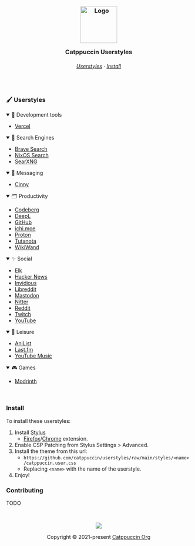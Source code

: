 <h3 align="center">
	<img src="https://raw.githubusercontent.com/catppuccin/catppuccin/main/assets/logos/exports/1544x1544_circle.png" width="100" alt="Logo"/><br/>
	<img src="https://raw.githubusercontent.com/catppuccin/catppuccin/main/assets/misc/transparent.png" height="30" width="0px"/>
	Catppuccin Userstyles
	<img src="https://raw.githubusercontent.com/catppuccin/catppuccin/main/assets/misc/transparent.png" height="30" width="0px"/>
</h3>

<h6 align="center">
  <a href="#-userstyles">Userstyles</a>
  ·
  <a href="#install">Install</a>
</h6>

&nbsp;

### 🖌 Userstyles

<!-- AUTOGEN:USERSTYLES START -->
<!-- the following section is auto-generated, do not edit -->
<details open>
<summary>💭 Development tools</summary>

- [Vercel](styles/vercel)

</details>
<details open>
<summary>🔎 Search Engines</summary>

- [Brave Search](styles/brave-search)
- [NixOS Search](styles/nixos-search)
- [SearXNG](styles/SearXNG)

</details>
<details open>
<summary>💬 Messaging</summary>

- [Cinny](styles/cinny)

</details>
<details open>
<summary>🗂️ Productivity</summary>

- [Codeberg](styles/codeberg)
- [DeepL](styles/deepl)
- [GitHub](styles/github)
- [ichi.moe](styles/ichi.moe)
- [Proton](styles/proton)
- [Tutanota](styles/tutanota)
- [WikiWand](styles/wikiwand)

</details>
<details open>
<summary>✨ Social</summary>

- [Elk](styles/elk)
- [Hacker News](styles/hacker-news)
- [Invidious](styles/invidious)
- [Libreddit](styles/libreddit)
- [Mastodon](styles/mastodon)
- [Nitter](styles/nitter)
- [Reddit](styles/reddit)
- [Twitch](styles/twitch)
- [YouTube](styles/youtube)

</details>
<details open>
<summary>🌈 Leisure</summary>

- [AniList](styles/anilist)
- [Last.fm](styles/lastfm)
- [YouTube Music](styles/youtubemusic)

</details>
<details open>
<summary>🎮 Games</summary>

- [Modrinth](styles/modrinth)

</details>
<!-- AUTOGEN:USERSTYLES END -->

&nbsp;

### Install
To install these userstyles:
1. Install [Stylus](https://github.com/openstyles/stylus)
    - [Firefox](https://addons.mozilla.org/en-GB/firefox/addon/styl-us/)/[Chrome](https://chrome.google.com/webstore/detail/stylus/clngdbkpkpeebahjckkjfobafhncgmne) extension.
2. Enable CSP Patching from Stylus Settings > Advanced.
3. Install the theme from this url:
    - `https://github.com/catppuccin/userstyles/raw/main/styles/<name>/catppuccin.user.css`
    - Replacing `<name>` with the name of the userstyle.
4. Enjoy!

### Contributing

TODO

&nbsp;

<p align="center"><img src="https://raw.githubusercontent.com/catppuccin/catppuccin/main/assets/footers/gray0_ctp_on_line.svg?sanitize=true" /></p>
<p align="center">Copyright &copy; 2021-present <a href="https://github.com/catppuccin" target="_blank">Catppuccin Org</a>
